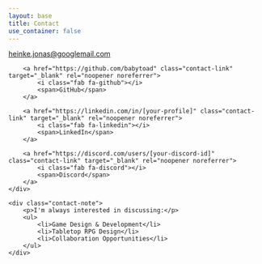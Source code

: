 ```yaml
---
layout: base
title: Contact
use_container: false
---
```


<div class="main-content">        
    <div class="contact-links">
        <a href="mailto:heinke.jonas@googlemail.com" class="contact-link">
            <i class="fas fa-envelope"></i>
            <span>heinke.jonas@googlemail.com</span>
        </a>
        
        <a href="https://github.com/babytoad" class="contact-link" target="_blank" rel="noopener noreferrer">
            <i class="fab fa-github"></i>
            <span>GitHub</span>
        </a>
        
        <a href="https://linkedin.com/in/[your-profile]" class="contact-link" target="_blank" rel="noopener noreferrer">
            <i class="fab fa-linkedin"></i>
            <span>LinkedIn</span>
        </a>
        
        <a href="https://discord.com/users/[your-discord-id]" class="contact-link" target="_blank" rel="noopener noreferrer">
            <i class="fab fa-discord"></i>
            <span>Discord</span>
        </a>
    </div>
    
    <div class="contact-note">
        <p>I'm always interested in discussing:</p>
        <ul>
            <li>Game Design & Development</li>
            <li>Tabletop RPG Design</li>
            <li>Collaboration Opportunities</li>
        </ul>
    </div>
</div> 